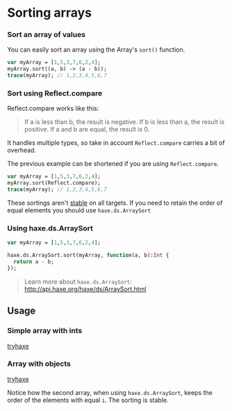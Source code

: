 [tags]: / "array"

# Sorting arrays

### Sort an array of values

You can easily sort an array using the Array's `sort()` function.
```haxe
var myArray = [1,5,3,7,6,2,4];
myArray.sort((a, b) -> (a - b));
trace(myArray); // 1,2,3,4,5,6,7
```

### Sort using Reflect.compare

Reflect.compare works like this: 
> If a is less than b, the result is negative. If b is less than a, the result is positive. If a and b are equal, the result is 0.

It handles multiple types, so take in account `Reflect.compare` carries a bit of overhead.

The previous example can be shortened if you are using `Reflect.compare`. 
```haxe
var myArray = [1,5,3,7,6,2,4];
myArray.sort(Reflect.compare);
trace(myArray); // 1,2,3,4,5,6,7
```

These sortings aren't [stable](https://en.wikipedia.org/wiki/Sorting_algorithm#Stability) on all targets. If you need to retain the order of equal elements you should use `haxe.ds.ArraySort`

###  Using haxe.ds.ArraySort

```haxe
var myArray = [1,5,3,7,6,2,4];

haxe.ds.ArraySort.sort(myArray, function(a, b):Int {
  return a - b;
});
```
> Learn more about `haxe.ds.ArraySort`: <http://api.haxe.org/haxe/ds/ArraySort.html>


## Usage

### Simple array with ints
[tryhaxe](http://try.haxe.org/embed/D7880)
  
### Array with objects
[tryhaxe](http://try.haxe.org/embed/76f24)

Notice how the second array, when using `haxe.ds.ArraySort`, keeps the order of the elements with equal `i`. The sorting is stable.


